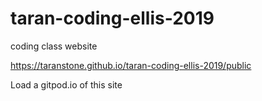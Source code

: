 # taran-coding-ellis-2019
coding class website



https://taranstone.github.io/taran-coding-ellis-2019/public

Load a gitpod.io of this site
